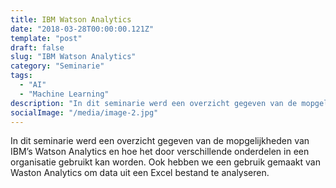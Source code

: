 ```yaml
---
title: IBM Watson Analytics
date: "2018-03-28T00:00:00.121Z"
template: "post"
draft: false
slug: "IBM Watson Analytics"
category: "Seminarie"
tags:
  - "AI"
  - "Machine Learning"
description: "In dit seminarie werd een overzicht gegeven van de mopgelijkheden van IBM’s Watson Analytics ..."
socialImage: "/media/image-2.jpg"
---
```


<!-- ![Ida](/media/portfolio/ida.png) -->

In dit seminarie werd een overzicht gegeven van de mopgelijkheden van IBM’s Watson Analytics en hoe het door verschillende onderdelen in een organisatie gebruikt kan worden. Ook hebben we een gebruik gemaakt van Waston Analytics om data uit een Excel bestand te analyseren.
